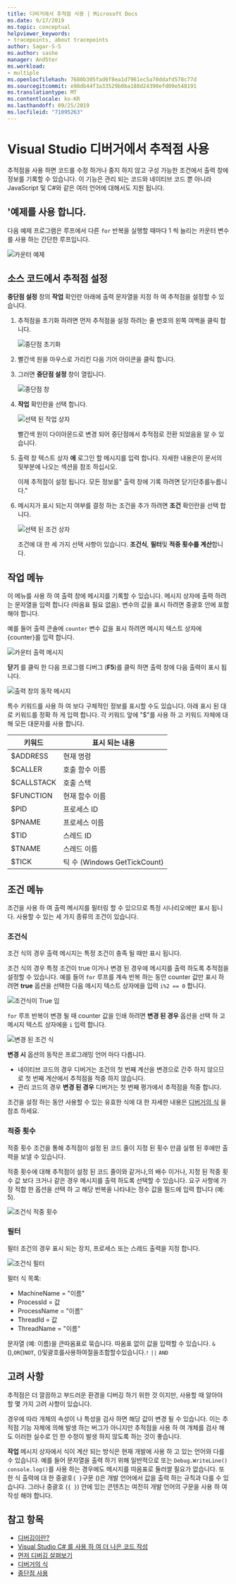 ```yaml
---
title: 디버거에서 추적점 사용 | Microsoft Docs
ms.date: 9/17/2019
ms.topic: conceptual
helpviewer_keywords:
- tracepoints, about tracepoints
author: Sagar-S-S
ms.author: sashe
manager: AndSter
ms.workload:
- multiple
ms.openlocfilehash: 7680b305fad6f8ea1d7961ec5a70ddafd578c77d
ms.sourcegitcommit: e98db44f3a33529b0ba188d24390efd09e548191
ms.translationtype: MT
ms.contentlocale: ko-KR
ms.lasthandoff: 09/25/2019
ms.locfileid: "71095263"
---
```

# <a name="use-tracepoints-in-the-visual-studio-debugger"></a>Visual Studio 디버거에서 추적점 사용

추적점을 사용 하면 코드를 수정 하거나 중지 하지 않고 구성 가능한 조건에서 출력 창에 정보를 기록할 수 있습니다. 이 기능은 관리 되는 코드와 네이티브 코드 뿐 아니라 JavaScript 및 C#와 같은 여러 언어에 대해서도 지원 됩니다.

## <a name="let39s-take-an-example"></a>&#39;예제를 사용 합니다.

다음 예제 프로그램은 루프에서 다른 `for` 반복을 실행할 때마다 1 씩 늘리는 카운터 변수를 사용 하는 간단한 루프입니다.

![카운터 예제](../debugger/media/counterexample.png "카운터 예제")

## <a name="set-tracepoints-in-source-code"></a>소스 코드에서 추적점 설정

**중단점 설정** 창의 **작업** 확인란 아래에 출력 문자열을 지정 하 여 추적점을 설정할 수 있습니다.

1. 추적점을 초기화 하려면 먼저 추적점을 설정 하려는 줄 번호의 왼쪽 여백을 클릭 합니다.

   ![중단점 초기화](../debugger/media/breakpointinitialization.png "중단점 초기화")

2. 빨간색 원을 마우스로 가리킨 다음 기어 아이콘을 클릭 합니다.
3. 그러면 **중단점 설정** 창이 열립니다.

   ![중단점 창](../debugger/media/breakpointwindow.png "중단점 창")

4. **작업** 확인란을 선택 합니다.

   ![선택 된 작업 상자](../debugger/media/checkedactionsbox.png "선택 된 작업 상자")

   빨간색 원이 다이아몬드로 변경 되어 중단점에서 추적점로 전환 되었음을 알 수 있습니다.

5. 출력 창 텍스트 상자 **에** 로그인 할 메시지를 입력 합니다. 자세한 내용은이 문서의 뒷부분에 나오는 섹션을 참조 하십시오.

   이제 추적점이 설정 됩니다. 모든 정보를&quot; 출력 창에 기록 하려면 닫기단추를누릅니다.&quot;

6. 메시지가 표시 되는지 여부를 결정 하는 조건을 추가 하려면 **조건** 확인란을 선택 합니다.

   ![선택 된 조건 상자](../debugger/media/checkedconditionsbox.png "선택 된 조건 상자")

   조건에 대 한 세 가지 선택 사항이 있습니다. **조건식**, **필터**및 **적중 횟수를 계산**합니다.

## <a name="actions-menu"></a>작업 메뉴

이 메뉴를 사용 하 여 출력 창에 메시지를 기록할 수 있습니다. 메시지 상자에 출력 하려는 문자열을 입력 합니다 (따옴표 필요 없음). 변수의 값을 표시 하려면 중괄호 안에 포함 해야 합니다.

예를 들어 출력 콘솔에 `counter` 변수 값을 표시 하려면 메시지 텍스트 상자에 {counter}를 입력 합니다.

![카운터 출력 메시지](../debugger/media/counteroutputmessage.png "카운터 출력 메시지")

**닫기** 를 클릭 한 다음 프로그램 디버그 (**F5**)를 클릭 하면 출력 창에 다음 출력이 표시 됩니다.

![출력 창의 동작 메시지](../debugger/media/actionsmessageinoutputwindow.png "출력 창의 동작 메시지")

특수 키워드를 사용 하 여 보다 구체적인 정보를 표시할 수도 있습니다. 아래 표시 된 대로 키워드를 정확 하 게 입력 합니다. 각 키워드 앞에 "$"를 사용 하 고 키워드 자체에 대해 모든 대문자를 사용 합니다.

| 키워드 | 표시 되는 내용 |
| --- | --- |
| $ADDRESS | 현재 명령 |
| $CALLER | 호출 함수 이름 |
| $CALLSTACK | 호출 스택 |
| $FUNCTION | 현재 함수 이름 |
| $PID | 프로세스 ID |
| $PNAME | 프로세스 이름 |
| $TID | 스레드 ID |
| $TNAME   | 스레드 이름 |
| $TICK | 틱 수 (Windows GetTickCount) |

## <a name="conditions-menu"></a>조건 메뉴

조건을 사용 하 여 출력 메시지를 필터링 할 수 있으므로 특정 시나리오에만 표시 됩니다. 사용할 수 있는 세 가지 종류의 조건이 있습니다.

### <a name="conditional-expression"></a>조건식
조건 식의 경우 출력 메시지는 특정 조건이 충족 될 때만 표시 됩니다.

조건 식의 경우 특정 조건이 true 이거나 변경 된 경우에 메시지를 출력 하도록 추적점을 설정할 수 있습니다. 예를 들어 `for` 루프를 계속 반복 하는 동안 counter 값만 표시 하려면 **true** 옵션을 선택한 다음 메시지 텍스트 상자에을 입력 `i%2 == 0` 합니다.

![조건식이 True 임](../debugger/media/conditionalexpressionistrue.png "조건식이 True 임")

`for` 루프 반복이 변경 될 때 counter 값을 인쇄 하려면 **변경 된 경우** 옵션을 선택 하 고 메시지 텍스트 상자에을 `i` 입력 합니다.

![변경 된 조건 식](../debugger/media/conditionalexpressionwhenchanged.png "변경 된 조건 식")

**변경 시** 옵션의 동작은 프로그래밍 언어 마다 다릅니다.

- 네이티브 코드의 경우 디버거는 조건의 첫 번째 계산을 변경으로 간주 하지 않으므로 첫 번째 계산에서 추적점을 적중 하지 않습니다.
- 관리 코드의 경우 **변경 된 경우** 디버거는 첫 번째 평가에서 추적점을 적중 합니다.

조건을 설정 하는 동안 사용할 수 있는 유효한 식에 대 한 자세한 내용은 [디버거의 식](expressions-in-the-debugger.md) 을 참조 하세요.

### <a name="hit-count"></a>적중 횟수
적중 횟수 조건을 통해 추적점이 설정 된 코드 줄이 지정 된 횟수 만큼 실행 된 후에만 출력을 보낼 수 있습니다.

적중 횟수에 대해 추적점이 설정 된 코드 줄이와 같거나,의 배수 이거나, 지정 된 적중 횟수 값 보다 크거나 같은 경우 메시지를 출력 하도록 선택할 수 있습니다. 요구 사항에 가장 적합 한 옵션을 선택 하 고 해당 반복을 나타내는 정수 값을 필드에 입력 합니다 (예: 5).

![조건식 적중 횟수](../debugger/media/conditionalexpressionhitcount.png "조건식 적중 횟수")

### <a name="filter"></a>필터
필터 조건의 경우 표시 되는 장치, 프로세스 또는 스레드 출력을 지정 합니다.

![조건식 필터](../debugger/media/conditionalexpressionfilter.png "조건식 필터")

필터 식 목록:

- MachineName = "이름"
- ProcessId = 값
- ProcessName = "이름"
- ThreadId = 값
- ThreadName = "이름"

문자열 (예: 이름)을 큰따옴표로 묶습니다. 따옴표 없이 값을 입력할 수 있습니다. `&` (),`OR`()`NOT`, ()및괄호를사용하여절을조합할수있습니다.`!` `||` `AND`

## <a name="considerations"></a>고려 사항

추적점은 더 깔끔하고 부드러운 환경을 디버깅 하기 위한 것 이지만, 사용할 때 알아야 할 몇 가지 고려 사항이 있습니다.

경우에 따라 개체의 속성이 나 특성을 검사 하면 해당 값이 변경 될 수 있습니다. 이는 추적점 기능 자체에 의해 발생 하는 버그가 아니지만 추적점을 사용 하 여 개체를 검사 해도 이러한 실수로 인 한 수정이 발생 하지 않도록 하는 것이 좋습니다.

**작업** 메시지 상자에서 식이 계산 되는 방식은 현재 개발에 사용 하 고 있는 언어와 다를 수 있습니다. 예를 들어 문자열을 출력 하기 위해 일반적으로 또는 `Debug.WriteLine()` `console.log()`를 사용 하는 경우에도 메시지를 따옴표로 둘러쌀 필요가 없습니다. 또한 식 출력에 대 한 중괄호`{ }`구문 ()은 개발 언어에서 값을 출력 하는 규칙과 다를 수 있습니다. 그러나 중괄호 (`{ }`) 안에 있는 콘텐츠는 여전히 개발 언어의 구문을 사용 하 여 작성 해야 합니다.

## <a name="see-also"></a>참고 항목

- [디버깅이란?](../debugger/what-is-debugging.md)
- [Visual Studio C# 를 사용 하 여 더 나은 코드 작성](../debugger/write-better-code-with-visual-studio.md)
- [먼저 디버깅 살펴보기](../debugger/debugger-feature-tour.md)
- [디버거의 식](expressions-in-the-debugger.md)
- [중단점 사용](../debugger/using-breakpoints.md)
